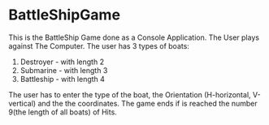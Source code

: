 # BattleShipGame
This is the BattleShip Game done as a Console Application.
The User plays against The Computer.
The user has 3 types of boats:
  1. Destroyer - with length 2
  2. Submarine - with length 3
  3. Battleship - with length 4

The user has to enter the type of the boat, the Orientation (H-horizontal, V-vertical) and the the coordinates.
The game ends if is reached the number 9(the length of all boats) of Hits.
